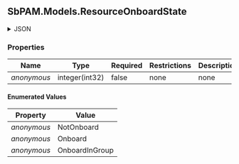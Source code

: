 
<h2 id="tocS_SbPAM.Models.ResourceOnboardState">SbPAM.Models.ResourceOnboardState</h2>

<a id="schemasbpam.models.resourceonboardstate"></a>
<a id="schema_SbPAM.Models.ResourceOnboardState"></a>
<a id="tocSsbpam.models.resourceonboardstate"></a>
<a id="tocssbpam.models.resourceonboardstate"></a>

<details><summary>JSON</summary>


```json
"NotOnboard"

```


</details>

### Properties

|Name|Type|Required|Restrictions|Description|
|---|---|---|---|---|
|*anonymous*|integer(int32)|false|none|none|

#### Enumerated Values

|Property|Value|
|---|---|
|*anonymous*|NotOnboard|
|*anonymous*|Onboard|
|*anonymous*|OnboardInGroup|


